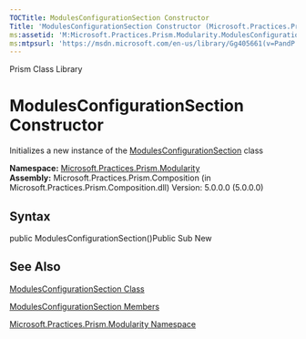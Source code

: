 ```yaml
---
TOCTitle: ModulesConfigurationSection Constructor
Title: 'ModulesConfigurationSection Constructor (Microsoft.Practices.Prism.Modularity)'
ms:assetid: 'M:Microsoft.Practices.Prism.Modularity.ModulesConfigurationSection.\#ctor'
ms:mtpsurl: 'https://msdn.microsoft.com/en-us/library/Gg405661(v=PandP.50)'
---
```


Prism Class Library

ModulesConfigurationSection Constructor
=======================================

Initializes a new instance of the [ModulesConfigurationSection](https://msdn.microsoft.com/t:microsoft.practices.prism.modularity.modulesconfigurationsection) class

**Namespace:** [Microsoft.Practices.Prism.Modularity](https://msdn.microsoft.com/n:microsoft.practices.prism.modularity)
**Assembly:** Microsoft.Practices.Prism.Composition (in Microsoft.Practices.Prism.Composition.dll) Version: 5.0.0.0 (5.0.0.0)

## Syntax


<span id="syntaxToggle"></span>public ModulesConfigurationSection()Public Sub New

See Also
--------


[ModulesConfigurationSection Class](https://msdn.microsoft.com/t:microsoft.practices.prism.modularity.modulesconfigurationsection)

[ModulesConfigurationSection Members](https://msdn.microsoft.com/allmembers.t:microsoft.practices.prism.modularity.modulesconfigurationsection)

[Microsoft.Practices.Prism.Modularity Namespace](https://msdn.microsoft.com/n:microsoft.practices.prism.modularity)
